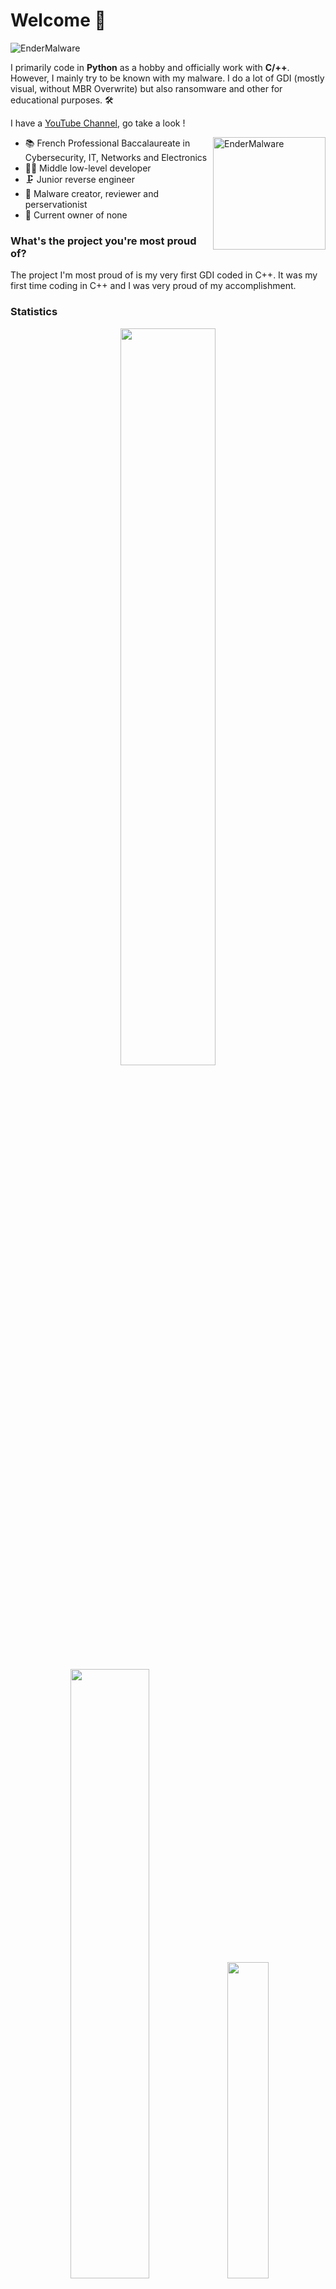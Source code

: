 # Welcome 👋

![EnderMalware](https://github.com/m3uscrapper/m3uscrapper/blob/main/f24ed682-1d4a-4e77-a154-7dc7a2793e8b-profile_banner-480.png)

I primarily code in **Python** as a hobby and officially work with **C/++**.
However, I mainly try to be known with my malware. I do a lot of GDI (mostly visual, without MBR Overwrite) but also ransomware and other for educational purposes. 🛠

I have a [YouTube Channel](https://www.youtube.com/@EnderMalware/), go take a look !  

<img align="right" alt="EnderMalware" width="180" src="https://avatars.githubusercontent.com/u/95170769?v=4" />

* 📚 French Professional Baccalaureate in Cybersecurity, IT, Networks and Electronics
* 🐱‍💻 Middle low-level developer
* 🗜 Junior reverse engineer
* 💾 Malware creator, reviewer and perservationist
* 🦟 Current owner of none

### What's the project you're most proud of?
The project I'm most proud of is my very first GDI coded in C++. It was my first time coding in C++ and I was very proud of my accomplishment. 

### Statistics
<div align="center">
<img src="https://github-readme-stats.vercel.app/api?username=endermalware&theme=transparent&hide_border=true&include_all_commits=true&count_private=true" width="55%" /> </br>
<img src="https://github-readme-streak-stats.herokuapp.com/?user=endermalware&theme=transparent&hide_border=true" width="50%" />
<img src="https://github-readme-stats.vercel.app/api/top-langs/?username=endermalware&theme=transparent&hide_border=true&include_all_commits=true&count_private=true&layout=compact" width="36%" /> </br>
</div>

### Languages
<div align="center">
![Python](https://img.shields.io/badge/python-3670A0?style=for-the-badge&logo=python&logoColor=ffdd54) ![HTML5](https://img.shields.io/badge/html5-%23E34F26.svg?style=for-the-badge&logo=html5&logoColor=white) ![CSS3](https://img.shields.io/badge/css3-%231572B6.svg?style=for-the-badge&logo=css3&logoColor=white) ![JavaScript](https://img.shields.io/badge/javascript-%23323330.svg?style=for-the-badge&logo=javascript&logoColor=%23F7DF1E) ![NodeJS](https://img.shields.io/badge/node.js-6DA55F?style=for-the-badge&logo=node.js&logoColor=white) ![NPM](https://img.shields.io/badge/NPM-%23CB3837.svg?style=for-the-badge&logo=npm&logoColor=white) ![C](https://img.shields.io/badge/c-%2300599C.svg?style=for-the-badge&logo=c&logoColor=white) ![C++](https://img.shields.io/badge/c++-%2300599C.svg?style=for-the-badge&logo=c&logoColor=white) ![Shell Script](https://img.shields.io/badge/shell_script-%23121011.svg?style=for-the-badge&logo=gnu-bash&logoColor=white) ![Windows Terminal](https://img.shields.io/badge/Windows%20Terminal-%234D4D4D.svg?style=for-the-badge&logo=windows-terminal&logoColor=white) ![Vercel](https://img.shields.io/badge/vercel-%23000000.svg?style=for-the-badge&logo=vercel&logoColor=white) ![Express.js](https://img.shields.io/badge/express.js-%23404d59.svg?style=for-the-badge&logo=express&logoColor=%2361DAFB) ![React](https://img.shields.io/badge/react-%2320232a.svg?style=for-the-badge&logo=react&logoColor=%2361DAFB) ![MongoDB](https://img.shields.io/badge/MongoDB-%234ea94b.svg?style=for-the-badge&logo=mongodb&logoColor=white) ![MySQL](https://img.shields.io/badge/mysql-4479A1.svg?style=for-the-badge&logo=mysql&logoColor=white) ![Blender](https://img.shields.io/badge/blender-%23F5792A.svg?style=for-the-badge&logo=blender&logoColor=white) ![GitHub](https://img.shields.io/badge/github-%23121011.svg?style=for-the-badge&logo=github&logoColor=white) ![Git](https://img.shields.io/badge/git-%23F05033.svg?style=for-the-badge&logo=git&logoColor=white) ![Arduino](https://img.shields.io/badge/-Arduino-00979D?style=for-the-badge&logo=Arduino&logoColor=white) ![Raspberry Pi](https://img.shields.io/badge/-RaspberryPi-C51A4A?style=for-the-badge&logo=Raspberry-Pi)
</div>

### Visit Count
[![](https://visitcount.itsvg.in/api?id=endermalware&icon=10&color=6)](https://visitcount.itsvg.in)
